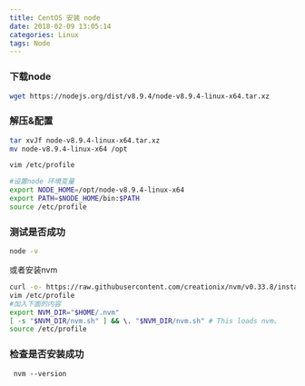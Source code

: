 ```yaml
---
title: CentOS 安装 node 
date: 2018-02-09 13:05:14
categories: Linux
tags: Node
---
```

### 下载node
``` bash
wget https://nodejs.org/dist/v8.9.4/node-v8.9.4-linux-x64.tar.xz
```
### 解压&配置
``` bash
tar xvJf node-v8.9.4-linux-x64.tar.xz
mv node-v8.9.4-linux-x64 /opt
```
``` bash
vim /etc/profile
```
``` bash
#设置node 环境变量
export NODE_HOME=/opt/node-v8.9.4-linux-x64
export PATH=$NODE_HOME/bin:$PATH
source /etc/profile
```
### 测试是否成功
``` bash
node -v
```
或者安装nvm
``` bash
curl -o- https://raw.githubusercontent.com/creationix/nvm/v0.33.8/install.sh | bash
vim /etc/profile
#加入下面的内容
export NVM_DIR="$HOME/.nvm"
[ -s "$NVM_DIR/nvm.sh" ] && \. "$NVM_DIR/nvm.sh" # This loads nvm、
source /etc/profile
```
### 检查是否安装成功
``` shell
 nvm --version
```
